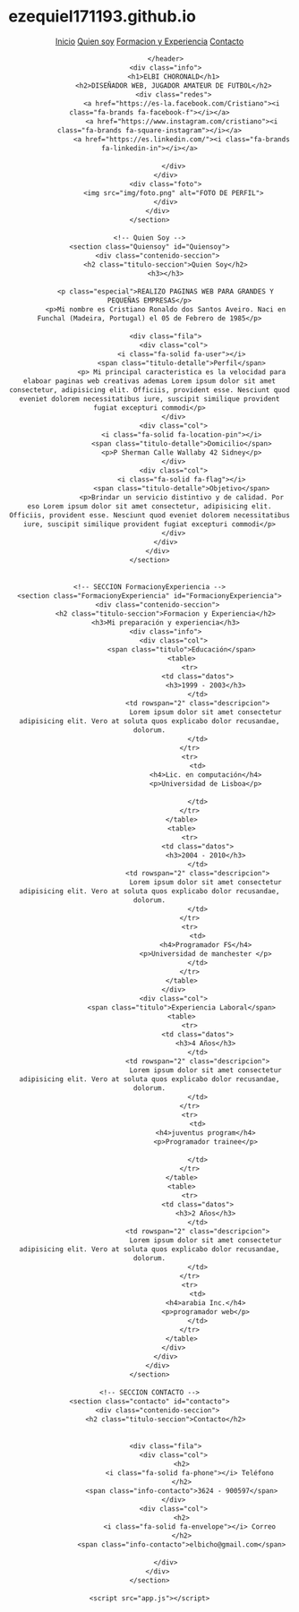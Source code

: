 # ezequiel171193.github.io
<!DOCTYPE html>
<html lang="es">
<head>
    <meta charset="UTF-8">
    <meta http-equiv="X-UA-Compatible" content="IE=edge">
    <link rel="stylesheet" href="https://cdnjs.cloudflare.com/ajax/libs/font-awesome/6.2.1/css/all.min.css" integrity="sha512-MV7K8+y+gLIBoVD59lQIYicR65iaqukzvf/nwasF0nqhPay5w/9lJmVM2hMDcnK1OnMGCdVK+iQrJ7lzPJQd1w==" crossorigin="anonymous" referrerpolicy="no-referrer" />
    <meta name="viewport" content="width=device-width, initial-scale=1.0">
    <link rel="stylesheet" href="estilo.css">
    <title>CV ARGENTINA PROGRAMA</title>
</head>
<body>
    <!-- MENU DESPLEGABLE  -->
    <section class="inicio" id="inicio">
        <div class="contenido-seccion">
            <header>
                <div class="nav-bar" onclick="mostrarOcultarMenu()">
                    <i class="fa-solid fa-bars"></i>
                </div>
                <nav id="nav" class="nav">
                    <a href="#inicio">Inicio</a>
                    <a href="#Quiensoy">Quien soy</a>
                    <a href="#habilidades"></a>
                    <a href="#FormacionyExperiencia">Formacion y Experiencia</a>
                    <a href="#contacto">Contacto</a>
                </nav>
                
            </header>
            <div class="info">
                <h1>ELBI CHORONALD</h1>
                <h2>DISEÑADOR WEB, JUGADOR AMATEUR DE FUTBOL</h2>
                <div class="redes">
                    <a href="https://es-la.facebook.com/Cristiano"><i class="fa-brands fa-facebook-f"></i></a>
                    <a href="https://www.instagram.com/cristiano"><i class="fa-brands fa-square-instagram"></i></a>
                    <a href="https://es.linkedin.com/"><i class="fa-brands fa-linkedin-in"></i></a>
        
                </div>
            </div>
            <div class="foto">
                <img src="img/foto.png" alt="FOTO DE PERFIL">
            </div>
        </div>
    </section>

    <!-- Quien Soy -->
    <section class="Quiensoy" id="Quiensoy">
        <div class="contenido-seccion">
            <h2 class="titulo-seccion">Quien Soy</h2>
            <h3></h3>

            <p class="especial">REALIZO PAGINAS WEB PARA GRANDES Y PEQUEÑAS EMPRESAS</p>
            <p>Mi nombre es Cristiano Ronaldo dos Santos Aveiro. Naci en Funchal (Madeira, Portugal) el 05 de Febrero de 1985</p>

            <div class="fila">
                <div class="col">
                    <i class="fa-solid fa-user"></i>
                    <span class="titulo-detalle">Perfil</span>
                    <p> Mi principal caracteristica es la velocidad para elaboar paginas web creativas ademas Lorem ipsum dolor sit amet consectetur, adipisicing elit. Officiis, provident esse. Nesciunt quod eveniet dolorem necessitatibus iure, suscipit similique provident fugiat excepturi commodi</p>
                </div>
                <div class="col">
                    <i class="fa-solid fa-location-pin"></i>
                    <span class="titulo-detalle">Domicilio</span>
                    <p>P Sherman Calle Wallaby 42 Sidney</p>
                </div>
                <div class="col">
                    <i class="fa-solid fa-flag"></i>
                    <span class="titulo-detalle">Objetivo</span>
                    <p>Brindar un servicio distintivo y de calidad. Por eso Lorem ipsum dolor sit amet consectetur, adipisicing elit. Officiis, provident esse. Nesciunt quod eveniet dolorem necessitatibus iure, suscipit similique provident fugiat excepturi commodi</p>
                </div>
            </div>
        </div>
    </section>

   
    <!-- SECCION FormacionyExperiencia -->
    <section class="FormacionyExperiencia" id="FormacionyExperiencia">
        <div class="contenido-seccion">
            <h2 class="titulo-seccion">Formacion y Experiencia</h2>
            <h3>Mi preparación y experiencia</h3>
            <div class="info">
                <div class="col">
                    <span class="titulo">Educación</span>
                    <table>
                        <tr>
                            <td class="datos">
                                <h3>1999 - 2003</h3>
                            </td>
                            <td rowspan="2" class="descripcion">
                                Lorem ipsum dolor sit amet consectetur adipisicing elit. Vero at soluta quos explicabo dolor recusandae, dolorum.
                            </td>
                        </tr>
                        <tr>
                            <td>
                                <h4>Lic. en computación</h4>
                                <p>Universidad de Lisboa</p>
                               
                            </td>
                        </tr>
                    </table>
                    <table>
                        <tr>
                            <td class="datos">
                                <h3>2004 - 2010</h3>
                            </td>
                            <td rowspan="2" class="descripcion">
                                Lorem ipsum dolor sit amet consectetur adipisicing elit. Vero at soluta quos explicabo dolor recusandae, dolorum.
                            </td>
                        </tr>
                        <tr>
                            <td>
                                <h4>Programador FS</h4>
                                <p>Universidad de manchester </p>
                            </td>
                        </tr>
                    </table>
                </div>
                <div class="col">
                    <span class="titulo">Experiencia Laboral</span>
                    <table>
                        <tr>
                            <td class="datos">
                                <h3>4 Años</h3>
                            </td>
                            <td rowspan="2" class="descripcion">
                                Lorem ipsum dolor sit amet consectetur adipisicing elit. Vero at soluta quos explicabo dolor recusandae, dolorum.
                            </td>
                        </tr>
                        <tr>
                            <td>
                                <h4>juventus program</h4>
                                <p>Programador trainee</p>
                               
                            </td>
                        </tr>
                    </table>
                    <table>
                        <tr>
                            <td class="datos">
                                <h3>2 Años</h3>
                            </td>
                            <td rowspan="2" class="descripcion">
                                Lorem ipsum dolor sit amet consectetur adipisicing elit. Vero at soluta quos explicabo dolor recusandae, dolorum.
                            </td>
                        </tr>
                        <tr>
                            <td>
                                <h4>arabia Inc.</h4>
                                <p>programador web</p>
                            </td>
                        </tr>
                    </table>
                </div>
            </div>
        </div>
    </section>

    <!-- SECCION CONTACTO -->
    <section class="contacto" id="contacto">
        <div class="contenido-seccion">
            <h2 class="titulo-seccion">Contacto</h2>
        

            <div class="fila">
                <div class="col">
                    <h2>
                        <i class="fa-solid fa-phone"></i> Teléfono
                    </h2>
                    <span class="info-contacto">3624 - 900597</span>
                </div>
                <div class="col">
                    <h2>
                        <i class="fa-solid fa-envelope"></i> Correo
                    </h2>
                    <span class="info-contacto">elbicho@gmail.com</span>
                
            </div>
        </div>
    </section>

    <script src="app.js"></script>
</body>
</html>
